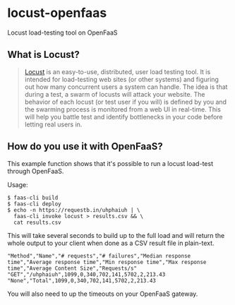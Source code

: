 # locust-openfaas

Locust load-testing tool on OpenFaaS

## What is Locust?

> [Locust](https://docs.locust.io/en/latest/what-is-locust.html) is an easy-to-use, distributed, user load testing tool. It is intended for load-testing web sites (or other systems) and figuring out how many concurrent users a system can handle.
> The idea is that during a test, a swarm of locusts will attack your website. The behavior of each locust (or test user if you will) is defined by you and the swarming process is monitored from a web UI in real-time. This will help you battle test and identify bottlenecks in your code before letting real users in.

## How do you use it with OpenFaaS? 

This example function shows that it's possible to run a locust load-test through OpenFaaS.

Usage:

```
$ faas-cli build
$ faas-cli deploy
$ echo -n https://requestb.in/uhphaiuh | \
  faas-cli invoke locust > results.csv && \
  cat results.csv
```

This will take several seconds to build up to the full load and will return the whole output to your client when done as a CSV result file in plain-text.

```
"Method","Name","# requests","# failures","Median response time","Average response time","Min response time","Max response time","Average Content Size","Requests/s"
"GET","/uhphaiuh",1099,0,340,702,141,5702,2,213.43
"None","Total",1099,0,340,702,141,5702,2,213.43
```

You will also need to up the timeouts on your OpenFaaS gateway.
